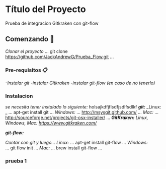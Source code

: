 # Título del Proyecto
Prueba de integracion Gitkraken con git-flow

## Comenzando 🚀

_Clonar el proyecto_
...
git clone https://github.com/JackAndrewG/Prueba_Flow.git
...

### Pre-requisitos 📋
_-Instalar git_
_-instalar Gitkraken_
_-instalar git-flow (en caso de no tenerlo)_ 

### Instalacion
_se necesita tener instalado lo siguiente:_
holsajkdfjflsdfjsdlfsdlkf
_**git:**_
_Linux: _
...
apt-get install git
...
_Windows:_ 
...
http://msysgit.github.com/
...
_Mac:_
...
http://sourceforge.net/projects/git-osx-installer/
...
_**GitKraken:**_
_Linux, Windows, Mac:_ 
_https://www.gitkraken.com/_

_**git-flow:**_

_Contar con git y luego..._
_Linux:_ 
...
apt-get install git-flow
...
_Windows:_  
...
git flow init
...
_Mac:_ 
...
brew install git-flow
...


### prueba 1